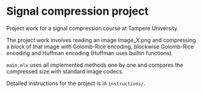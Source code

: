 # Signal compression project
Project work for a signal compression course at Tampere University.

The project work involves reading an image Image_X.png and compressing a block of that image with Golomb-Rice encoding, blockwise Golomb-Rice encoding and Huffman encoding (Huffman uses builtin functions).

`main.mlx` uses all implemented methods one by one and compares the compressed size with standard image codecs.

Detailed instructions for the project is in `instructions/`.
